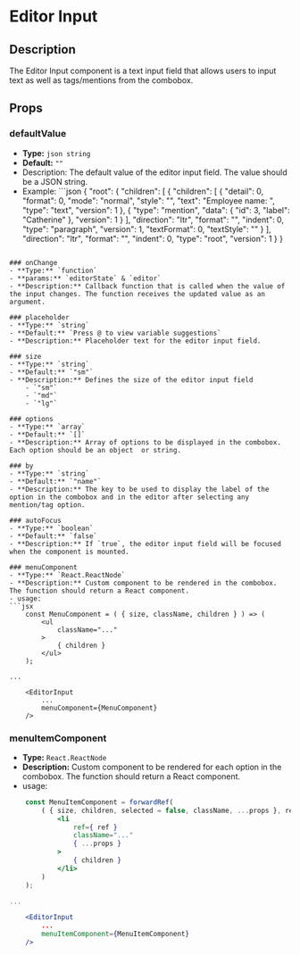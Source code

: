 # Editor Input

## Description
The Editor Input component is a text input field that allows users to input text as well as tags/mentions from the combobox.

## Props

### defaultValue
- **Type:** `json string`
- **Default:** `""`
- Description: The default value of the editor input field. The value should be a JSON string.
- Example: ```json
{
    "root": {
        "children": [
            {
                "children": [
                    {
                        "detail": 0,
                        "format": 0,
                        "mode": "normal",
                        "style": "",
                        "text": "Employee name: ",
                        "type": "text",
                        "version": 1
                    },
                    {
                        "type": "mention",
                        "data": {
                            "id": 3,
                            "label": "Catherine"
                        },
                        "version": 1
                    }
                ],
                "direction": "ltr",
                "format": "",
                "indent": 0,
                "type": "paragraph",
                "version": 1,
                "textFormat": 0,
                "textStyle": ""
            }
        ],
        "direction": "ltr",
        "format": "",
        "indent": 0,
        "type": "root",
        "version": 1
    }
}
```

### onChange
- **Type:** `function`
- **params:** `editorState` & `editor`
- **Description:** Callback function that is called when the value of the input changes. The function receives the updated value as an argument.

### placeholder
- **Type:** `string`
- **Default:** `Press @ to view variable suggestions`
- **Description:** Placeholder text for the editor input field.

### size
- **Type:** `string`
- **Default:** `"sm"`
- **Description:** Defines the size of the editor input field
    - `"sm"`
    - `"md"`
    - `"lg"`

### options
- **Type:** `array`
- **Default:** `[]`
- **Description:** Array of options to be displayed in the combobox. Each option should be an object  or string.

### by
- **Type:** `string`
- **Default:** `"name"`
- **Description:** The key to be used to display the label of the option in the combobox and in the editor after selecting any mention/tag option.

### autoFocus
- **Type:** `boolean`
- **Default:** `false`
- **Description:** If `true`, the editor input field will be focused when the component is mounted.

### menuComponent
- **Type:** `React.ReactNode`
- **Description:** Custom component to be rendered in the combobox. The function should return a React component.
- usage:
```jsx
    const MenuComponent = ( { size, className, children } ) => (
    	<ul
    		className="..."
    	>
    		{ children }
    	</ul>
    );

...
    
    <EditorInput
        ...
        menuComponent={MenuComponent}
    />
```

### menuItemComponent
- **Type:** `React.ReactNode`
- **Description:** Custom component to be rendered for each option in the combobox. The function should return a React component.
- usage:
```jsx
    const MenuItemComponent = forwardRef(
    	( { size, children, selected = false, className, ...props }, ref ) => (
    		<li
    			ref={ ref }
    			className="..."
    			{ ...props }
    		>
    			{ children }
    		</li>
    	)
    );

...

    <EditorInput
        ...
        menuItemComponent={MenuItemComponent}
    />
```
